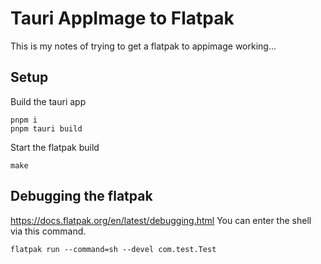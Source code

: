 # Tauri AppImage to Flatpak

This is my notes of trying to get a flatpak to appimage working...

## Setup

Build the tauri app
```
pnpm i
pnpm tauri build
```

Start the flatpak build
```
make
```

## Debugging the flatpak
https://docs.flatpak.org/en/latest/debugging.html
You can enter the shell via this command.
```
flatpak run --command=sh --devel com.test.Test
```
